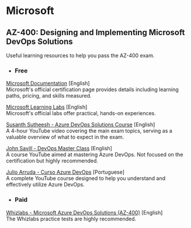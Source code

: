 # Microsoft

## AZ-400: Designing and Implementing Microsoft DevOps Solutions

Useful learning resources to help you pass the AZ-400 exam.  

- ### Free

[Microsoft Documentation](https://docs.microsoft.com/en-us/certifications/exams/az-400)
[English]  
Microsoft's official certification page provides details
including learning paths, pricing, and skills measured.  

[Microsoft Learning Labs](https://github.com/MicrosoftLearning/AZ400-DesigningandImplementingMicrosoftDevOpsSolutions/tree/master/Instructions/Labs)
[English]  
Microsoft's official labs offer practical, hands-on experiences.  

[Susanth Sutheesh - Azure DevOps Solutions Course](https://www.aguidetocloud.com/full-courses/az400fullcourse)
[English]  
A 4-hour YouTube video covering the main exam topics,
serving as a valuable overview of what to expect in the exam.  

[John Savill - DevOps Master Class](https://github.com/johnthebrit/DevOpsMC)
[English]  
A course YouTube aimed at mastering Azure DevOps.
Not focused on the certification but highly recommended.  

[Julio Arruda - Curso Azure DevOps](https://github.com/julioarruda/Curso-Azure-DevOps)
[Portuguese]  
A complete YouTube course designed to help you
understand and effectively utilize Azure DevOps.  

- ### Paid

[Whizlabs - Microsoft Azure DevOps Solutions (AZ-400)](https://www.whizlabs.com/learn/course/microsoft-azure-certification-az-400/270)
[English]  
The Whizlabs practice tests are highly recommended.  
